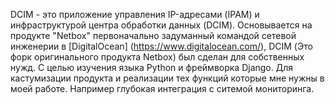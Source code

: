DCIM  - это приложение управления IP-адресами (IPAM) и инфраструктурой центра обработки данных
(DCIM). Основывается на продукте "Netbox" первоначально задуманный командой сетевой инженерии в
[DigitalOcean] (https://www.digitalocean.com/), DCIM (Это форк оригинального продукта Netbox) был сделан
для собственных нужд. C целью изучения языка Python и фреймворка Django. Для кастумизации продукта и реализации тех функций которые мне нужны в моей работе. Например глубокая интеграция с ситемой мониторинга.
